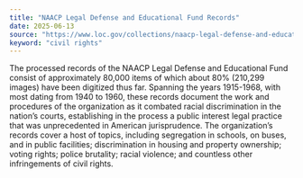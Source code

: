 ```yaml
---
title: "NAACP Legal Defense and Educational Fund Records"
date: 2025-06-13
source: "https://www.loc.gov/collections/naacp-legal-defense-and-educational-fund-records/about-this-collection/"
keyword: "civil rights"
---
```


The processed records of the NAACP Legal Defense and Educational Fund consist of approximately 80,000 items of which about 80% (210,299 images) have been digitized thus far. Spanning the years 1915-1968, with most dating from 1940 to 1960, these records document the work and procedures of the organization as it combated racial discrimination in the nation&rsquo;s courts, establishing in the process a public interest legal practice that was unprecedented in American jurisprudence. The organization&rsquo;s records cover a host of topics, including segregation in schools, on buses, and in public facilities; discrimination in housing and property ownership; voting rights; police brutality; racial violence; and countless other infringements of civil rights.

